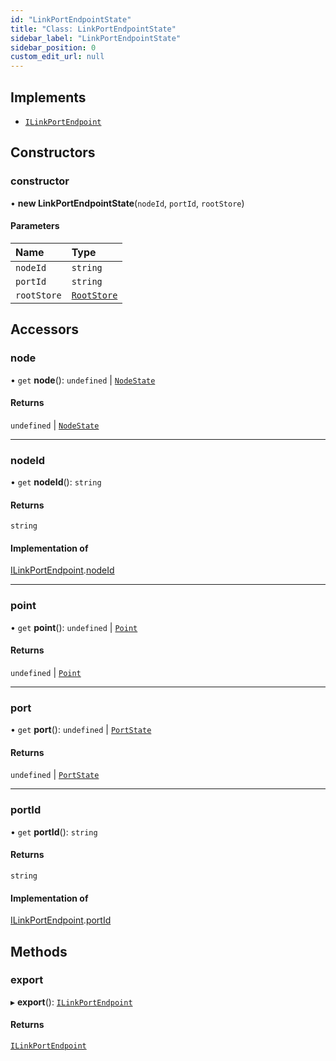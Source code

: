 ```yaml
---
id: "LinkPortEndpointState"
title: "Class: LinkPortEndpointState"
sidebar_label: "LinkPortEndpointState"
sidebar_position: 0
custom_edit_url: null
---
```


## Implements

- [`ILinkPortEndpoint`](../interfaces/ILinkPortEndpoint)

## Constructors

### constructor

• **new LinkPortEndpointState**(`nodeId`, `portId`, `rootStore`)

#### Parameters

| Name | Type |
| :------ | :------ |
| `nodeId` | `string` |
| `portId` | `string` |
| `rootStore` | [`RootStore`](RootStore) |

## Accessors

### node

• `get` **node**(): `undefined` \| [`NodeState`](NodeState)

#### Returns

`undefined` \| [`NodeState`](NodeState)

___

### nodeId

• `get` **nodeId**(): `string`

#### Returns

`string`

#### Implementation of

[ILinkPortEndpoint](../interfaces/ILinkPortEndpoint).[nodeId](../interfaces/ILinkPortEndpoint#nodeid)

___

### point

• `get` **point**(): `undefined` \| [`Point`](../#point)

#### Returns

`undefined` \| [`Point`](../#point)

___

### port

• `get` **port**(): `undefined` \| [`PortState`](PortState)

#### Returns

`undefined` \| [`PortState`](PortState)

___

### portId

• `get` **portId**(): `string`

#### Returns

`string`

#### Implementation of

[ILinkPortEndpoint](../interfaces/ILinkPortEndpoint).[portId](../interfaces/ILinkPortEndpoint#portid)

## Methods

### export

▸ **export**(): [`ILinkPortEndpoint`](../interfaces/ILinkPortEndpoint)

#### Returns

[`ILinkPortEndpoint`](../interfaces/ILinkPortEndpoint)
